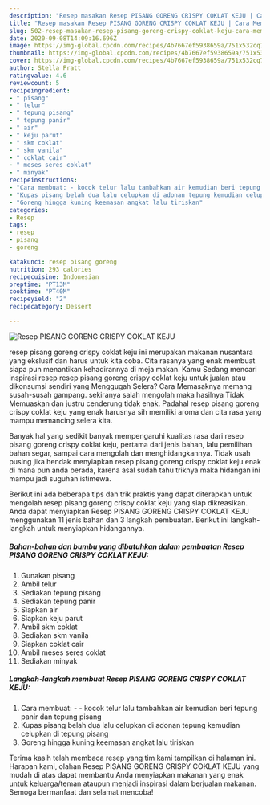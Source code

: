 ```yaml
---
description: "Resep masakan Resep PISANG GORENG CRISPY COKLAT KEJU | Cara Membuat Resep PISANG GORENG CRISPY COKLAT KEJU Yang Lezat Sekali"
title: "Resep masakan Resep PISANG GORENG CRISPY COKLAT KEJU | Cara Membuat Resep PISANG GORENG CRISPY COKLAT KEJU Yang Lezat Sekali"
slug: 502-resep-masakan-resep-pisang-goreng-crispy-coklat-keju-cara-membuat-resep-pisang-goreng-crispy-coklat-keju-yang-lezat-sekali
date: 2020-09-08T14:09:16.696Z
image: https://img-global.cpcdn.com/recipes/4b7667ef5938659a/751x532cq70/resep-pisang-goreng-crispy-coklat-keju-foto-resep-utama.jpg
thumbnail: https://img-global.cpcdn.com/recipes/4b7667ef5938659a/751x532cq70/resep-pisang-goreng-crispy-coklat-keju-foto-resep-utama.jpg
cover: https://img-global.cpcdn.com/recipes/4b7667ef5938659a/751x532cq70/resep-pisang-goreng-crispy-coklat-keju-foto-resep-utama.jpg
author: Stella Pratt
ratingvalue: 4.6
reviewcount: 5
recipeingredient:
- " pisang"
- " telur"
- " tepung pisang"
- " tepung panir"
- " air"
- " keju parut"
- " skm coklat"
- " skm vanila"
- " coklat cair"
- " meses seres coklat"
- " minyak"
recipeinstructions:
- "Cara membuat: - kocok telur lalu tambahkan air kemudian beri tepung panir dan tepung pisang"
- "Kupas pisang belah dua lalu celupkan di adonan tepung kemudian celupkan di tepung pisang"
- "Goreng hingga kuning keemasan angkat lalu tiriskan"
categories:
- Resep
tags:
- resep
- pisang
- goreng

katakunci: resep pisang goreng 
nutrition: 293 calories
recipecuisine: Indonesian
preptime: "PT13M"
cooktime: "PT40M"
recipeyield: "2"
recipecategory: Dessert

---
```



![Resep PISANG GORENG CRISPY COKLAT KEJU](https://img-global.cpcdn.com/recipes/4b7667ef5938659a/751x532cq70/resep-pisang-goreng-crispy-coklat-keju-foto-resep-utama.jpg)


resep pisang goreng crispy coklat keju ini merupakan makanan nusantara yang ekslusif dan harus untuk kita coba. Cita rasanya yang enak membuat siapa pun menantikan kehadirannya di meja makan.
Kamu Sedang mencari inspirasi resep resep pisang goreng crispy coklat keju untuk jualan atau dikonsumsi sendiri yang Menggugah Selera? Cara Memasaknya memang susah-susah gampang. sekiranya salah mengolah maka hasilnya Tidak Memuaskan dan justru cenderung tidak enak. Padahal resep pisang goreng crispy coklat keju yang enak harusnya sih memiliki aroma dan cita rasa yang mampu memancing selera kita.

Banyak hal yang sedikit banyak mempengaruhi kualitas rasa dari resep pisang goreng crispy coklat keju, pertama dari jenis bahan, lalu pemilihan bahan segar, sampai cara mengolah dan menghidangkannya. Tidak usah pusing jika hendak menyiapkan resep pisang goreng crispy coklat keju enak di mana pun anda berada, karena asal sudah tahu triknya maka hidangan ini mampu jadi suguhan istimewa.




Berikut ini ada beberapa tips dan trik praktis yang dapat diterapkan untuk mengolah resep pisang goreng crispy coklat keju yang siap dikreasikan. Anda dapat menyiapkan Resep PISANG GORENG CRISPY COKLAT KEJU menggunakan 11 jenis bahan dan 3 langkah pembuatan. Berikut ini langkah-langkah untuk menyiapkan hidangannya.

<!--inarticleads1-->

##### Bahan-bahan dan bumbu yang dibutuhkan dalam pembuatan Resep PISANG GORENG CRISPY COKLAT KEJU:

1. Gunakan  pisang
1. Ambil  telur
1. Sediakan  tepung pisang
1. Sediakan  tepung panir
1. Siapkan  air
1. Siapkan  keju parut
1. Ambil  skm coklat
1. Sediakan  skm vanila
1. Siapkan  coklat cair
1. Ambil  meses seres coklat
1. Sediakan  minyak




<!--inarticleads2-->

##### Langkah-langkah membuat Resep PISANG GORENG CRISPY COKLAT KEJU:

1. Cara membuat: - - kocok telur lalu tambahkan air kemudian beri tepung panir dan tepung pisang
1. Kupas pisang belah dua lalu celupkan di adonan tepung kemudian celupkan di tepung pisang
1. Goreng hingga kuning keemasan angkat lalu tiriskan




Terima kasih telah membaca resep yang tim kami tampilkan di halaman ini. Harapan kami, olahan Resep PISANG GORENG CRISPY COKLAT KEJU yang mudah di atas dapat membantu Anda menyiapkan makanan yang enak untuk keluarga/teman ataupun menjadi inspirasi dalam berjualan makanan. Semoga bermanfaat dan selamat mencoba!
